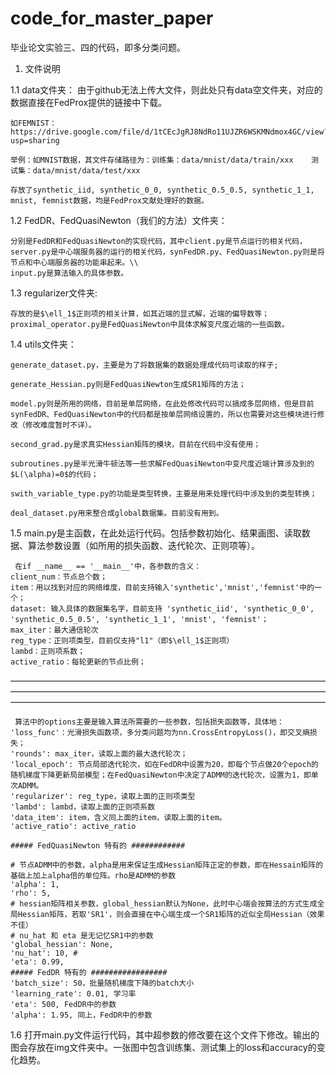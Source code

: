 # code_for_master_paper
毕业论文实验三、四的代码，即多分类问题。
1. 文件说明
   
1.1 data文件夹：
	由于github无法上传大文件，则此处只有data空文件夹，对应的数据直接在FedProx提供的链接中下载。
 
 	如FEMNIST：https://drive.google.com/file/d/1tCEcJgRJ8NdRo11UJZR6WSKMNdmox4GC/view?usp=sharing
 
 	举例：如MNIST数据，其文件存储路径为：训练集：data/mnist/data/train/xxx    测试集：data/mnist/data/test/xxx

	存放了synthetic_iid, synthetic_0_0, synthetic_0.5_0.5, synthetic_1_1, mnist, femnist数据，均是FedProx文献处理好的数据。
  
1.2 FedDR、FedQuasiNewton（我们的方法）文件夹：

	分别是FedDR和FedQuasiNewton的实现代码，其中client.py是节点运行的相关代码，server.py是中心端服务器的运行的相关代码，synFedDR.py、FedQuasiNewton.py则是将节点和中心端服务器的功能串起来。\\
 	input.py是算法输入的具体参数。
  
1.3 regularizer文件夹:

	存放的是$\ell_1$正则项的相关计算，如其近端的显式解，近端的偏导数等；proximal_operator.py是FedQuasiNewton中具体求解变尺度近端的一些函数。

1.4 utils文件夹：

    generate_dataset.py，主要是为了将数据集的数据处理成代码可读取的样子;
    
    generate_Hessian.py则是FedQuasiNewton生成SR1矩阵的方法；
    
    model.py则是所用的网络，目前是单层网络，在此处修改代码可以搞成多层网络，但是目前synFedDR、FedQuasiNewton中的代码都是按单层网络设置的，所以也需要对这些模块进行修改（修改难度暂时不详）。
    
    second_grad.py是求真实Hessian矩阵的模块，目前在代码中没有使用；
    
    subroutines.py是半光滑牛顿法等一些求解FedQuasiNewton中变尺度近端计算涉及到的$L(\alpha)=0$的代码；
    
    swith_variable_type.py的功能是类型转换，主要是用来处理代码中涉及到的类型转换；
    
    deal_dataset.py用来整合成global数据集。目前没有用到。
  
1.5 main.py是主函数，在此处运行代码。包括参数初始化、结果画图、读取数据、算法参数设置（如所用的损失函数、迭代轮次、正则项等）。

     在if __name__ == '__main__'中，各参数的含义：
	client_num：节点总个数；
	item：用以找到对应的网络维度，目前支持输入'synthetic','mnist','femnist'中的一个；
	dataset: 输入具体的数据集名字，目前支持 'synthetic_iid', 'synthetic_0_0', 'synthetic_0.5_0.5', 'synthetic_1_1', 'mnist', 'femnist'；
	max_iter：最大通信轮次
	reg_type：正则项类型，目前仅支持"l1"（即$\ell_1$正则项）
	lambd：正则项系数；
	active_ratio：每轮更新的节点比例；
 
————————————————————————————————————————————————————————————————————————————————————————————————————————————

     算法中的options主要是输入算法所需要的一些参数，包括损失函数等，具体地：
	'loss_func'：光滑损失函数项，多分类问题均为nn.CrossEntropyLoss()，即交叉熵损失；
	'rounds': max_iter，读取上面的最大迭代轮次；
	'local_epoch': 节点局部迭代轮次，如在FedDR中设置为20，即每个节点做20个epoch的随机梯度下降更新局部模型；在FedQuasiNewton中决定了ADMM的迭代轮次，设置为1，即单次ADMM。
	'regularizer': reg_type，读取上面的正则项类型
	'lambd': lambd，读取上面的正则项系数
	'data_item': item，含义同上面的item，读取上面的item。
	'active_ratio': active_ratio
 
	##### FedQuasiNewton 特有的 ############
 
	# 节点ADMM中的参数，alpha是用来保证生成Hessian矩阵正定的参数，即在Hessain矩阵的基础上加上alpha倍的单位阵。rho是ADMM的参数
	'alpha': 1, 
	'rho': 5,  
	# hessian矩阵相关参数，global_hessian默认为None，此时中心端会按算法的方式生成全局Hessian矩阵，若取'SR1'，则会直接在中心端生成一个SR1矩阵的近似全局Hessian（效果不佳）
	# nu_hat 和 eta 是无记忆SR1中的参数
	'global_hessian': None,
	'nu_hat': 10, # 
	'eta': 0.99,
	##### FedDR 特有的 #################
	'batch_size': 50，批量随机梯度下降的batch大小
	'learning_rate': 0.01, 学习率
	'eta': 500, FedDR中的参数
	'alpha': 1.95, 同上，FedDR中的参数
1.6 打开main.py文件运行代码，其中超参数的修改要在这个文件下修改。输出的图会存放在img文件夹中。一张图中包含训练集、测试集上的loss和accuracy的变化趋势。
			
			
		
